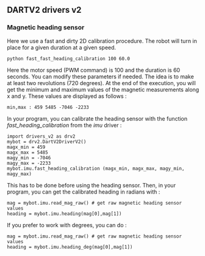 ## DARTV2 drivers v2

### Magnetic heading sensor

Here we use a fast and dirty 2D calibration procedure. The robot will turn in place for a given duration at a given speed.

```
python fast_fast_heading_calibration 100 60.0
```
Here the motor speed (PWM command) is 100 and the duration is 60 seconds. You can modify these parameters if needed.
The idea is to make at least two revolutions (720 degrees).
At the end of the execution, you will get the minimum and maximum values of the magnetic measurements along x and y.
These values are displayed as follows :

```
min,max : 459 5485 -7046 -2233
```
In your program, you can calibrate the heading sensor with the function *fast_heading_calibration* from the *imu* driver :
```
import drivers_v2 as drv2
mybot = drv2.DartV2DriverV2()
magx_min = 459
magx_max = 5485
magy_min = -7046
magy_max = -2233
mybot.imu.fast_heading_calibration (magx_min, magx_max, magy_min, magy_max)
```
This has to be done before using the heading sensor.
Then, in your program, you can get the calibrated heading in radians with :
```
mag = mybot.imu.read_mag_raw() # get raw magnetic heading sensor values
heading = mybot.imu.heading(mag[0],mag[1])
```
If you prefer to work with degrees, you can do :
```
mag = mybot.imu.read_mag_raw() # get raw magnetic heading sensor values
heading = mybot.imu.heading_deg(mag[0],mag[1])
```